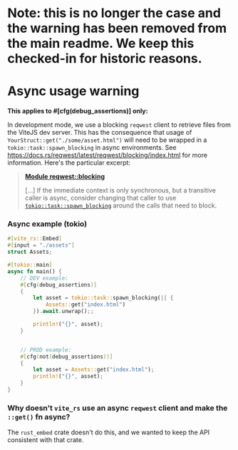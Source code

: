 # Note: this is no longer the case and the warning has been removed from the main readme. We keep this checked-in for historic reasons.

# Async usage warning

**This applies to #[cfg(debug_assertions)] only:**

In development mode, we use a blocking `reqwest` client to retrieve files from the ViteJS dev server. This has the consequence that usage of `YourStruct::get("./some/asset.html")` will need to be wrapped in a `tokio::task::spawn_blocking` in async environments. See https://docs.rs/reqwest/latest/reqwest/blocking/index.html for more information. Here's the particular excerpt:

> [**Module reqwest::blocking**](https://docs.rs/reqwest/latest/reqwest/blocking/index.html)
>
> [...] If the immediate context is only synchronous, but a transitive caller is async, consider changing that caller to use [`tokio::task::spawn_blocking`](https://docs.rs/tokio/1.37.0/tokio/task/fn.spawn_blocking.html) around the calls that need to block.

### Async example (tokio)

```rust
#[vite_rs::Embed]
#[input = "./assets"]
struct Assets;

#[tokio::main]
async fn main() {
    // DEV example:
    #[cfg(debug_assertions)]
    {
        let asset = tokio::task::spawn_blocking(|| {
            Assets::get("index.html")
        }).await.unwrap();;

        println!("{}", asset);
    }


    // PROD example:
    #[cfg(not(debug_assertions))]
    {
        let asset = Assets::get("index.html");
        println!("{}", asset);
    }
}
```

### Why doesn't `vite_rs` use an async `reqwest` client and make the `::get()` fn async?

The `rust_embed` crate doesn't do this, and we wanted to keep the API consistent with that crate.
